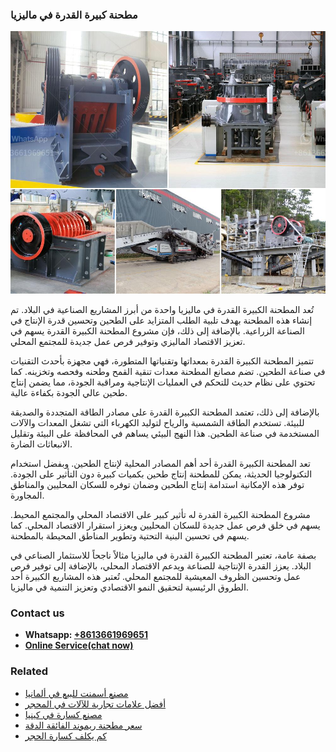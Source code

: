 <h3>مطحنة كبيرة القدرة في ماليزيا</h3><img src='1701854137.jpg' alt=''><p>تُعد المطحنة الكبيرة القدرة في ماليزيا واحدة من أبرز المشاريع الصناعية في البلاد. تم إنشاء هذه المطحنة بهدف تلبية الطلب المتزايد على الطحين وتحسين قدرة الإنتاج في الصناعة الزراعية. بالإضافة إلى ذلك، فإن مشروع المطحنة الكبيرة القدرة يسهم في تعزيز الاقتصاد الماليزي وتوفير فرص عمل جديدة للمجتمع المحلي.</p><p>تتميز المطحنة الكبيرة القدرة بمعداتها وتقنياتها المتطورة، فهي مجهزة بأحدث التقنيات في صناعة الطحين. تضم مصانع المطحنة معدات تنقية القمح وطحنه وفحصه وتخزينه. كما تحتوي على نظام حديث للتحكم في العمليات الإنتاجية ومراقبة الجودة، مما يضمن إنتاج طحين عالي الجودة بكفاءة عالية.</p><p>بالإضافة إلى ذلك، تعتمد المطحنة الكبيرة القدرة على مصادر الطاقة المتجددة والصديقة للبيئة. تستخدم الطاقة الشمسية والرياح لتوليد الكهرباء التي تشغل المعدات والآلات المستخدمة في صناعة الطحين. هذا النهج البيئي يساهم في المحافظة على البيئة وتقليل الانبعاثات الضارة.</p><p>تعد المطحنة الكبيرة القدرة أحد أهم المصادر المحلية لإنتاج الطحين. وبفضل استخدام التكنولوجيا الحديثة، يمكن للمطحنة إنتاج طحين بكميات كبيرة دون التأثير على الجودة. توفر هذه الإمكانية استدامة إنتاج الطحين وضمان توفره للسكان المحليين والمناطق المجاورة.</p><p>مشروع المطحنة الكبيرة القدرة له تأثير كبير على الاقتصاد المحلي والمجتمع المحيط. يسهم في خلق فرص عمل جديدة للسكان المحليين ويعزز استقرار الاقتصاد المحلي. كما يسهم في تحسين البنية التحتية وتطوير المناطق المحيطة بالمطحنة.</p><p>بصفة عامة، تعتبر المطحنة الكبيرة القدرة في ماليزيا مثالاً ناجحاً للاستثمار الصناعي في البلاد. يعزز القدرة الإنتاجية للصناعة ويدعم الاقتصاد المحلي، بالإضافة إلى توفير فرص عمل وتحسين الظروف المعيشية للمجتمع المحلي. تُعتبر هذه المشاريع الكبيرة أحد الطروق الرئيسية لتحقيق النمو الاقتصادي وتعزيز التنمية في ماليزيا.</p><h3>Contact us</h3><ul><li><strong>Whatsapp:&nbsp;<a href="https://wa.me/8613661969651">+8613661969651</a></strong></li><li><a href="https://swt.shibang-china.com/?git&amp;zhl&amp;مطحنة كبيرة القدرة في ماليزيا"><strong>Online Service(chat now)</strong></a></li></ul><h3>Related</h3><ul><li><a href='مصنع أسمنت للبيع في ألمانيا.md'>مصنع أسمنت للبيع في ألمانيا</a></li><li><a href='أفضل علامات تجارية للآلات في المحجر.md'>أفضل علامات تجارية للآلات في المحجر</a></li><li><a href='مصنع كسارة في كينيا.md'>مصنع كسارة في كينيا</a></li><li><a href='سعر مطحنة ريموند الفائقة الدقة.md'>سعر مطحنة ريموند الفائقة الدقة</a></li><li><a href='كم يكلف كسارة الحجر.md'>كم يكلف كسارة الحجر</a></li></ul>